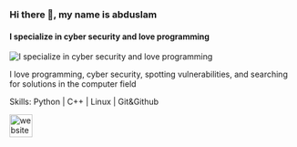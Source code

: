 ### Hi there 👋, my name is abduslam
#### I specialize in cyber security and love programming
![I specialize in cyber security and love programming](https://media.giphy.com/media/fvx95jkua5th3YeThr/giphy.gif)

I love programming, cyber security, spotting vulnerabilities, and searching for solutions in the computer field

Skills:  Python | C++ | Linux | Git&Github 



[<img src='https://cdn.jsdelivr.net/npm/simple-icons@3.0.1/icons/icloud.svg' alt='website' height='40'>](lleak.me)  

